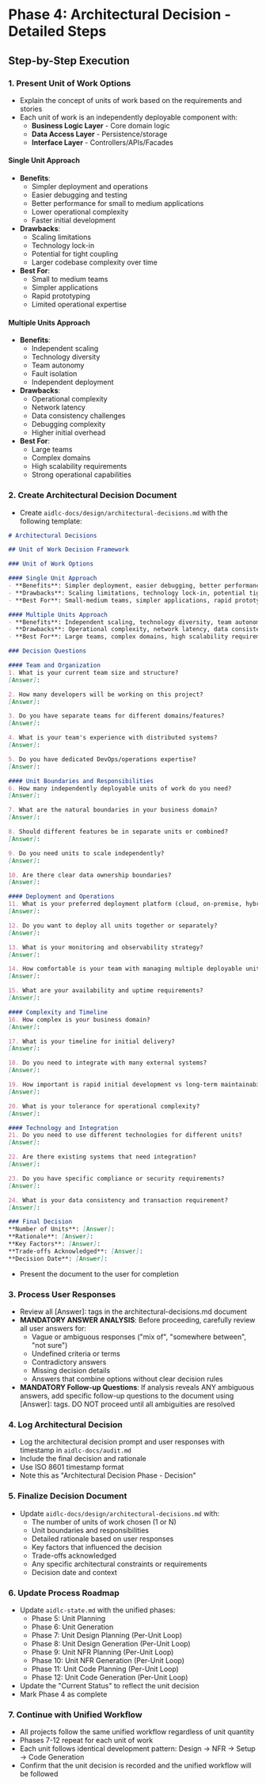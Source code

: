 # Phase 4: Architectural Decision - Detailed Steps

## Step-by-Step Execution

### 1. Present Unit of Work Options
- Explain the concept of units of work based on the requirements and stories
- Each unit of work is an independently deployable component with:
  - **Business Logic Layer** - Core domain logic
  - **Data Access Layer** - Persistence/storage
  - **Interface Layer** - Controllers/APIs/Facades

#### Single Unit Approach
- **Benefits**: 
  - Simpler deployment and operations
  - Easier debugging and testing
  - Better performance for small to medium applications
  - Lower operational complexity
  - Faster initial development
- **Drawbacks**:
  - Scaling limitations
  - Technology lock-in
  - Potential for tight coupling
  - Larger codebase complexity over time
- **Best For**:
  - Small to medium teams
  - Simpler applications
  - Rapid prototyping
  - Limited operational expertise

#### Multiple Units Approach
- **Benefits**:
  - Independent scaling
  - Technology diversity
  - Team autonomy
  - Fault isolation
  - Independent deployment
- **Drawbacks**:
  - Operational complexity
  - Network latency
  - Data consistency challenges
  - Debugging complexity
  - Higher initial overhead
- **Best For**:
  - Large teams
  - Complex domains
  - High scalability requirements
  - Strong operational capabilities

### 2. Create Architectural Decision Document
- Create `aidlc-docs/design/architectural-decisions.md` with the following template:

```markdown
# Architectural Decisions

## Unit of Work Decision Framework

### Unit of Work Options

#### Single Unit Approach
- **Benefits**: Simpler deployment, easier debugging, better performance for small-medium apps, lower operational complexity, faster initial development
- **Drawbacks**: Scaling limitations, technology lock-in, potential tight coupling, larger codebase complexity over time
- **Best For**: Small-medium teams, simpler applications, rapid prototyping, limited operational expertise

#### Multiple Units Approach
- **Benefits**: Independent scaling, technology diversity, team autonomy, fault isolation, independent deployment
- **Drawbacks**: Operational complexity, network latency, data consistency challenges, debugging complexity, higher initial overhead
- **Best For**: Large teams, complex domains, high scalability requirements, strong operational capabilities

### Decision Questions

#### Team and Organization
1. What is your current team size and structure?
[Answer]: 

2. How many developers will be working on this project?
[Answer]: 

3. Do you have separate teams for different domains/features?
[Answer]: 

4. What is your team's experience with distributed systems?
[Answer]: 

5. Do you have dedicated DevOps/operations expertise?
[Answer]: 

#### Unit Boundaries and Responsibilities
6. How many independently deployable units of work do you need?
[Answer]: 

7. What are the natural boundaries in your business domain?
[Answer]: 

8. Should different features be in separate units or combined?
[Answer]: 

9. Do you need units to scale independently?
[Answer]: 

10. Are there clear data ownership boundaries?
[Answer]: 

#### Deployment and Operations
11. What is your preferred deployment platform (cloud, on-premise, hybrid)?
[Answer]: 

12. Do you want to deploy all units together or separately?
[Answer]: 

13. What is your monitoring and observability strategy?
[Answer]: 

14. How comfortable is your team with managing multiple deployable units?
[Answer]: 

15. What are your availability and uptime requirements?
[Answer]: 

#### Complexity and Timeline
16. How complex is your business domain?
[Answer]: 

17. What is your timeline for initial delivery?
[Answer]: 

18. Do you need to integrate with many external systems?
[Answer]: 

19. How important is rapid initial development vs long-term maintainability?
[Answer]: 

20. What is your tolerance for operational complexity?
[Answer]: 

#### Technology and Integration
21. Do you need to use different technologies for different units?
[Answer]: 

22. Are there existing systems that need integration?
[Answer]: 

23. Do you have specific compliance or security requirements?
[Answer]: 

24. What is your data consistency and transaction requirement?
[Answer]: 

### Final Decision
**Number of Units**: [Answer]: 
**Rationale**: [Answer]: 
**Key Factors**: [Answer]: 
**Trade-offs Acknowledged**: [Answer]: 
**Decision Date**: [Answer]: 
```

- Present the document to the user for completion

### 3. Process User Responses
- Review all [Answer]: tags in the architectural-decisions.md document
- **MANDATORY ANSWER ANALYSIS**: Before proceeding, carefully review all user answers for:
  - Vague or ambiguous responses ("mix of", "somewhere between", "not sure")
  - Undefined criteria or terms
  - Contradictory answers
  - Missing decision details
  - Answers that combine options without clear decision rules
- **MANDATORY Follow-up Questions**: If analysis reveals ANY ambiguous answers, add specific follow-up questions to the document using [Answer]: tags. DO NOT proceed until all ambiguities are resolved

### 4. Log Architectural Decision
- Log the architectural decision prompt and user responses with timestamp in `aidlc-docs/audit.md`
- Include the final decision and rationale
- Use ISO 8601 timestamp format
- Note this as "Architectural Decision Phase - Decision"

### 5. Finalize Decision Document
- Update `aidlc-docs/design/architectural-decisions.md` with:
  - The number of units of work chosen (1 or N)
  - Unit boundaries and responsibilities
  - Detailed rationale based on user responses
  - Key factors that influenced the decision
  - Trade-offs acknowledged
  - Any specific architectural constraints or requirements
  - Decision date and context

### 6. Update Process Roadmap
- Update `aidlc-state.md` with the unified phases:
  - Phase 5: Unit Planning
  - Phase 6: Unit Generation
  - Phase 7: Unit Design Planning (Per-Unit Loop)
  - Phase 8: Unit Design Generation (Per-Unit Loop)
  - Phase 9: Unit NFR Planning (Per-Unit Loop)
  - Phase 10: Unit NFR Generation (Per-Unit Loop)
  - Phase 11: Unit Code Planning (Per-Unit Loop)
  - Phase 12: Unit Code Generation (Per-Unit Loop)
- Update the "Current Status" to reflect the unit decision
- Mark Phase 4 as complete

### 7. Continue with Unified Workflow
- All projects follow the same unified workflow regardless of unit quantity
- Phases 7-12 repeat for each unit of work
- Each unit follows identical development pattern: Design → NFR → Setup → Code Generation
- Confirm that the unit decision is recorded and the unified workflow will be followed